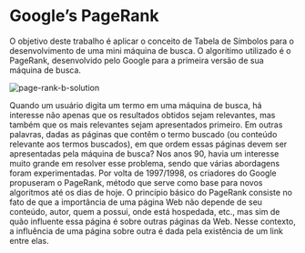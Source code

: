 # Google’s PageRank

O objetivo deste trabalho é aplicar o conceito de Tabela de Símbolos para o desenvolvimento de uma mini máquina de busca. O algorítimo utilizado é o PageRank, desenvolvido pelo Google para a primeira versão de sua máquina de busca.

![page-rank-b-solution](https://github.com/MateusSartorio/googles-page-rank/assets/69646100/9728c7d0-a143-4101-8348-bd2708574b00)

Quando um usuário digita um termo em uma máquina de busca, há interesse não apenas que os resultados obtidos sejam relevantes, mas também que os mais relevantes sejam apresentados primeiro. Em outras palavras, dadas as páginas que contêm o termo buscado (ou conteúdo relevante aos termos buscados), em que ordem essas páginas devem ser apresentadas pela máquina de busca?
Nos anos 90, havia um interesse muito grande em resolver esse problema, sendo que várias abordagens foram experimentadas. Por volta de 1997/1998, os criadores do Google propuseram o PageRank, método que serve como base para novos algoritmos até os dias de hoje. O princípio básico do PageRank consiste no fato de que a importância de uma página Web não depende de seu conteúdo, autor, quem a possui, onde está hospedada, etc., mas sim de quão influente essa página é sobre outras páginas da Web. Nesse contexto, a influência de uma página sobre outra é dada pela existência de um link entre elas.
